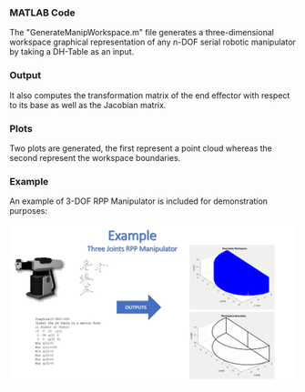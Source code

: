 ### MATLAB Code
The "GenerateManipWorkspace.m" file generates a three-dimensional workspace graphical representation of any n-DOF serial robotic manipulator by taking a DH-Table as an input. 

### Output
It also computes the transformation matrix of the end effector with respect to its base as well as the Jacobian matrix.

### Plots
Two plots are generated, the first represent a point cloud whereas the second represent the workspace boundaries. 

### Example
An example of 3-DOF RPP Manipulator is included for demonstration purposes:


![alt text](Example.png)
